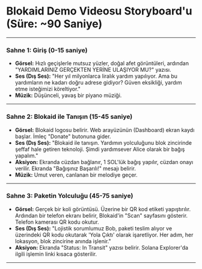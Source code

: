 # Blokaid Demo Videosu Storyboard'u (Süre: ~90 Saniye)

---

### **Sahne 1: Giriş (0-15 saniye)**

*   **Görsel:** Hızlı geçişlerle mutsuz yüzler, doğal afet görüntüleri, ardından "YARDIMLARINIZ GERÇEKTEN YERİNE ULAŞIYOR MU?" yazısı.
*   **Ses (Dış Ses):** "Her yıl milyonlarca liralık yardım yapılıyor. Ama bu yardımların ne kadarı doğru adrese gidiyor? Güven eksikliği, yardım etme isteğimizi köreltiyor."
*   **Müzik:** Düşünceli, yavaş bir piyano müziği.

---

### **Sahne 2: Blokaid ile Tanışın (15-45 saniye)**

*   **Görsel:** Blokaid logosu belirir. Web arayüzünün (Dashboard) ekran kaydı başlar. İmleç "Donate" butonuna gider.
*   **Ses (Dış Ses):** "Blokaid ile tanışın. Yardımın yolculuğunu blok zincirinde şeffaf hale getiren teknoloji. Şimdi yardımsever Alice olarak bir bağış yapalım."
*   **Aksiyon:** Ekranda cüzdan bağlanır, 1 SOL'lük bağış yapılır, cüzdan onayı verilir. Ekranda "Bağışınız Başarılı!" mesajı belirir.
*   **Müzik:** Umut veren, canlanan bir melodiye geçer.

---

### **Sahne 3: Paketin Yolculuğu (45-75 saniye)**

*   **Görsel:** Gerçek bir koli görüntüsü. Üzerine bir QR kod etiketi yapıştırılır. Ardından bir telefon ekranı belirir, Blokaid'in "Scan" sayfasını gösterir. Telefon kamerası QR kodu okutur.
*   **Ses (Dış Ses):** "Lojistik sorumlumuz Bob, paketi teslim alıyor ve üzerindeki QR kodu okutarak 'Yola Çıktı' olarak işaretliyor. Her adım, her lokasyon, blok zincirine anında işlenir."
*   **Aksiyon:** Ekranda "Status: In Transit" yazısı belirir. Solana Explorer'da ilgili işlemin linki kısaca gösterilir.

---